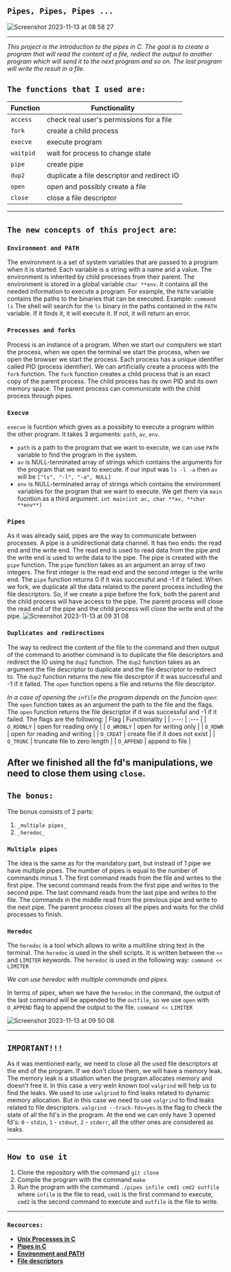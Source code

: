 ## ```Pipes, Pipes, Pipes ...```
![Screenshot 2023-11-13 at 08 58 27](https://github.com/AshParker19/42_pipex/assets/117525743/13c1076b-a26f-4d78-9b84-2e8e5f96c13d)

---

_This project is the introduction to the pipes in C. The goal is to create a program that will read the content of a file, rediect the output to another program which will send it to the next program and so on. The last program will write the result in a file._

## ```The functions that I used are:```
| Function | Functionality |
| --- | --- |
| ```access``` | check real user's permissions for a file |
| ```fork``` | create a child process |
| ```execve``` | execute program |
| ```waitpid``` | wait for process to change state |
| ```pipe``` | create pipe |
| ```dup2``` | duplicate a file descriptor and redirect IO|
| ```open``` | open and possibly create a file |
| ```close``` | close a file descriptor |

---

## ```The new concepts of this project are```:

### `Environment and PATH`

The environment is a set of system variables that are passed to a program when it is started. Each variable is a string with a name and a value. The environment is inherited by child processes from their parent. The environment is stored in a global variable ```char **env```.
It contains all the needed information to execute a program. For example, the ```PATH``` variable contains the paths to the binaries that can be executed.
Example:
```command ls```
The shell will search for the ```ls``` binary in the paths contained in the ```PATH``` variable. If it finds it, it will execute it. If not, it will return an error.

### ```Processes and forks```
Process is an instance of a program. When we start our computers we start the process, when we open the terminal we start the process, when we open the browser we start the process. Each process has a unique identifier called PID (process identifier). We can artificially create a process with the ```fork``` function. The ```fork``` function creates a child process that is an exact copy of the parent process. The child process has its own PID and its own memory space. The parent process can communicate with the child process through pipes.

### ```Execve```
`execve` is fucntion which gives as a possibity to execute a program within the other program. It takes 3 arguments: `path`, `av`, `env`.
* `path` is a path to the program that we want to execute, we can use `PATH` variable to find the program in the system.
* `av` is NULL-terminated array of strings which contains the arguments for the program that we want to execute.
    if our input was `ls -l -a` then `av` will be `["ls", "-l", "-a", NULL]`
*  `env` is NULL-terminated array of strings which contains the environment variables for the program that we want to execute.
    We get them via `main` fucntion as a third argument.
    `int main(int ac, char **av, **char **env**)`

### ```Pipes```
As it was already said, pipes are the way to communicate between processes. A pipe is a unidirectional data channel. It has two ends: the read end and the write end. The read end is used to read data from the pipe and the write end is used to write data to the pipe. The pipe is created with the ```pipe``` function. The ```pipe``` function takes as an argument an array of two integers. The first integer is the read end and the second integer is the write end. The ```pipe``` function returns 0 if it was successful and -1 if it failed.
When we fork, we duplicate all the data related to the parent process including the file descriptors. So, if we create a pipe before the fork, both the parent and the child process will have access to the pipe. The parent process will close the read end of the pipe and the child process will close the write end of the pipe. 
![Screenshot 2023-11-13 at 09 31 08](https://github.com/AshParker19/42_pipex/assets/117525743/15da8c9d-07a8-4752-855e-2340fef0caca)

### ```Duplicates and redirections```
The way to redirect the content of the file to the command and then output of the command to another command is to duplicate the file descriptors and redirect the IO using he ```dup2``` function. The ```dup2``` function takes as an argument the file descriptor to duplicate and the file descriptor to redirect to. The ```dup2``` function returns the new file descriptor if it was successful and -1 if it failed. The ```open``` function opens a file and returns the file descriptor. 

_In a case of opening the `infile` the program depends on the funcion `open`:_
The ```open``` function takes as an argument the path to the file and the flags. The ```open``` function returns the file descriptor if it was successful and -1 if it failed. The flags are the following:
| Flag | Functionality |
| :---: | :--- |
| ```O_RDONLY``` | open for reading only |
| ```O_WRONLY``` | open for writing only |
| ```O_RDWR``` | open for reading and writing |
| ```O_CREAT``` | create file if it does not exist |
| ```O_TRUNC``` | truncate file to zero length |
| ```O_APPEND``` | append to file |

**After we finished all the fd's manipulations, we need to close them using `close`.**
---

## `The bonus:`
The bonus consists of 2 parts:
1. `_multiple pipes_`
2. `_heredoc_`

### `Multiple pipes`
The idea is the same as for the mandatory part, but instead of 1 pipe we have multiple pipes. The number of pipes is equal to the number of commands minus 1. The first command reads from the file and writes to the first pipe. The second command reads from the first pipe and writes to the second pipe. The last command reads from the last pipe and writes to the file. The commands in the middle read from the previous pipe and write to the next pipe. The parent process closes all the pipes and waits for the child processes to finish.

### `Heredoc`
The `heredoc` is a tool which allows to write a multiline string text in the terminal. The `heredoc` is used in the shell scripts. It is written between the ```<<``` and ```LIMITER``` keywords. The `heredoc` is used in the following way:
```command << LIMITER```

_We can use heredoc with multiple commands and pipes._

In terms of pipex, when we have the `heredoc` in the command, the output of the last command will be appended to the `outfile`, so we use `open`
with `O_APPEND` flag to append the output to the file.
```command << LIMITER```

![Screenshot 2023-11-13 at 09 50 08](https://github.com/AshParker19/42_pipex/assets/117525743/bb98d030-f3c0-4edc-a2f7-9d8953e5c3b9)

---

## `IMPORTANT!!!`
As it was mentioned early, we need to close all the used file descriptors at the end of the program. If we don't close them, we will have a memory leak. The memory leak is a situation when the program allocates memory and doesn't free it. 
In this case a very weln known tool `valgrind` will help us to find the leaks.
We used to use `valgrind` to find leaks related to dynamic memory allocation. But in this case we need to use `valgrind` to find leaks related to file descriptors.
`valgrind --track-fds=yes` is the flag to check the state of all the fd's in the program.
At the end we can only have 3 opened fd's: `0` - `stdin`, `1` - `stdout`, `2` - `stderr`, all the other ones are considered as leaks.

---

## ```How to use it```
1. Clone the repository with the command ```git clone```
2. Compile the program with the command ```make```
3. Run the program with the command ```./pipex infile cmd1 cmd2 outfile``` where ```infile``` is the file to read, ```cmd1``` is the first command to execute, ```cmd2``` is the second command to execute and ```outfile``` is the file to write.

---

### ```Recources:```
- [**Unix Processes in C**](https://youtube.com/playlist?list=PLfqABt5AS4FkW5mOn2Tn9ZZLLDwA3kZUY&si=x-rILlIutnl-Okes)
- [**Pipes in C**](https://youtu.be/uHH7nHkgZ4w?si=YVMnzdPH-JNMdFRT)
- [**Environment and PATH**](https://www.geeksforgeeks.org/environment-variables-in-linux-unix/)
- [**File descriptors**](https://www.codequoi.com/en/handling-a-file-by-its-descriptor-in-c/)
